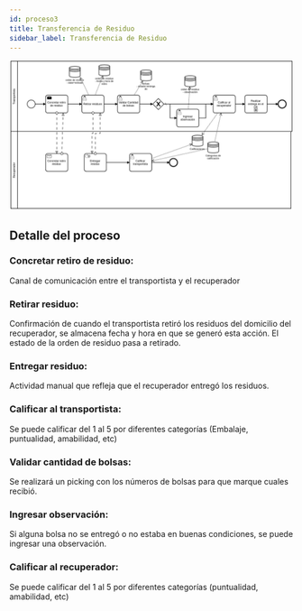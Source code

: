 ```yaml
---
id: proceso3
title: Transferencia de Residuo
sidebar_label: Transferencia de Residuo
---
```


[![](assets/BPMN/retirar_residuos.png)](assets/BPMN/retirar_residuos.png)

## Detalle del proceso
### Concretar retiro de residuo:
Canal de comunicación entre el transportista y el recuperador
### Retirar residuo:
Confirmación de cuando el transportista retiró los residuos del domicilio del recuperador, se almacena fecha y hora en que se generó esta acción. El estado de la orden de residuo pasa a retirado.
### Entregar residuo:
Actividad manual que refleja que el recuperador entregó los residuos.
### Calificar al transportista:
Se puede calificar del 1 al 5 por diferentes categorías (Embalaje, puntualidad, amabilidad, etc)
### Validar cantidad de bolsas:
Se realizará un picking con los números de bolsas para que marque cuales recibió.
### Ingresar observación:
Si alguna bolsa no se entregó o no estaba en buenas condiciones, se puede ingresar una observación.
### Calificar al recuperador:
Se puede calificar del 1 al 5 por diferentes categorías (puntualidad, amabilidad, etc)

